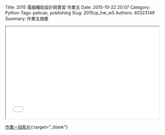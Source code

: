 Title: 2015 電腦輔助設計與實習 作業五
Date: 2015-10-22 20:07
Category: Python
Tags: pelican, publishing
Slug: 2015cp_hw_w5
Authors: 40323149
Summary: 作業五摘要

<iframe src="simplest.html" width="500" height="300"></iframe>

[作業一投影片](simplest.html){:target="_blank"}